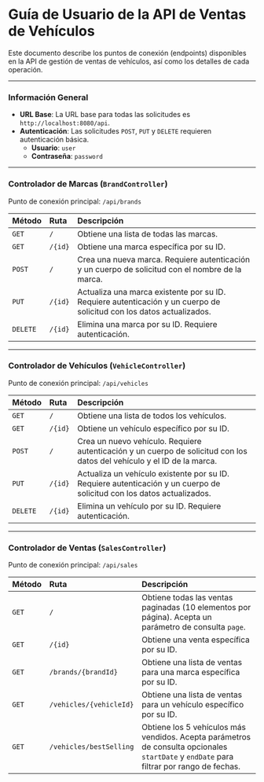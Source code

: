 # Guía de Usuario de la API de Ventas de Vehículos

Este documento describe los puntos de conexión (endpoints) disponibles en la API de gestión de ventas de vehículos, así como los detalles de cada operación.

***

### Información General

* **URL Base**: La URL base para todas las solicitudes es `http://localhost:8080/api`.
* **Autenticación**: Las solicitudes `POST`, `PUT` y `DELETE` requieren autenticación básica.
    * **Usuario**: `user`
    * **Contraseña**: `password`

***

### Controlador de Marcas (`BrandController`)

Punto de conexión principal: `/api/brands`

| Método | Ruta | Descripción |
| :--- | :--- | :--- |
| `GET` | `/` | Obtiene una lista de todas las marcas. |
| `GET` | `/{id}` | Obtiene una marca específica por su ID. |
| `POST` | `/` | Crea una nueva marca. Requiere autenticación y un cuerpo de solicitud con el nombre de la marca. |
| `PUT` | `/{id}` | Actualiza una marca existente por su ID. Requiere autenticación y un cuerpo de solicitud con los datos actualizados. |
| `DELETE` | `/{id}` | Elimina una marca por su ID. Requiere autenticación. |

***

### Controlador de Vehículos (`VehicleController`)

Punto de conexión principal: `/api/vehicles`

| Método | Ruta | Descripción |
| :--- | :--- | :--- |
| `GET` | `/` | Obtiene una lista de todos los vehículos. |
| `GET` | `/{id}` | Obtiene un vehículo específico por su ID. |
| `POST` | `/` | Crea un nuevo vehículo. Requiere autenticación y un cuerpo de solicitud con los datos del vehículo y el ID de la marca. |
| `PUT` | `/{id}` | Actualiza un vehículo existente por su ID. Requiere autenticación y un cuerpo de solicitud con los datos actualizados. |
| `DELETE` | `/{id}` | Elimina un vehículo por su ID. Requiere autenticación. |

***

### Controlador de Ventas (`SalesController`)

Punto de conexión principal: `/api/sales`

| Método | Ruta | Descripción |
| :--- | :--- | :--- |
| `GET` | `/` | Obtiene todas las ventas paginadas (10 elementos por página). Acepta un parámetro de consulta `page`. |
| `GET` | `/{id}` | Obtiene una venta específica por su ID. |
| `GET` | `/brands/{brandId}` | Obtiene una lista de ventas para una marca específica por su ID. |
| `GET` | `/vehicles/{vehicleId}` | Obtiene una lista de ventas para un vehículo específico por su ID. |
| `GET` | `/vehicles/bestSelling` | Obtiene los 5 vehículos más vendidos. Acepta parámetros de consulta opcionales `startDate` y `endDate` para filtrar por rango de fechas. |
